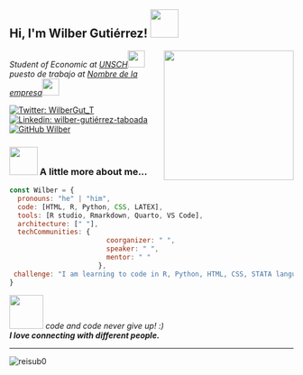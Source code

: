 

<h2> Hi, I'm Wilber Gutiérrez! <img src="https://cdn-icons.flaticon.com/png/512/3001/premium/3001758.png?token=exp=1649006910~hmac=4bb33092439e26664b9e57d91dd9d705" width="50"></h2>

<img align='right' src="https://cdn-icons.flaticon.com/png/512/1144/premium/1144760.png?token=exp=1649011335~hmac=dea01676116b2a1790c242b96d9f1b67" width="230">
<p><em>Student of Economic at <a href="https://www.unsch.edu.pe/">UNSCH</a><img src="https://cdn-icons-png.flaticon.com/512/1344/1344761.png" width="30"></br> puesto de trabajo at <a href="link del sitio web"> Nombre de la empresa</a><img src="https://cdn-icons.flaticon.com/png/512/3150/premium/3150521.png?token=exp=1649007393~hmac=33d35db0d17242a80bb68f649d4ee806" width="30"> 
</em></p>

[![Twitter: WilberGut_T](https://img.shields.io/twitter/follow/WilberGut_T?style=social)](https://twitter.com/WilberGut_T)
[![Linkedin: wilber-gutiérrez-taboada](https://img.shields.io/badge/-Wilber-blue?style=flat-square&logo=Linkedin&logoColor=white&link=https://www.linkedin.com/in/wilber-gutiérrez-taboada/)](https://www.linkedin.com/in/wilber-gutiérrez-taboada/)
[![GitHub Wilber](https://img.shields.io/github/followers/WilberGutierrezT?label=follow&style=social)](https://github.com/WilberGutierrezT)


### <img src="https://cdn-icons-png.flaticon.com/512/7162/7162937.png" width="50"> A little more about me...  

```javascript
const Wilber = {
  pronouns: "he" | "him",
  code: [HTML, R, Python, CSS, LATEX],
  tools: [R studio, Rmarkdown, Quarto, VS Code],
  architecture: [" "],
  techCommunities: {
                        coorganizer: " ",
                        speaker: " ",
                        mentor: " "
                      },
 challenge: "I am learning to code in R, Python, HTML, CSS, STATA languaje"
}
```

<img src="https://cdn-icons-png.flaticon.com/512/1535/1535004.png" width="60"> <em> code and code never give up!</b> :)  
<b>I love connecting with different people.</b></em>

---

<p align="left">
  <img src="https://github-readme-stats.vercel.app/api?username=WilberGutierrezT&show_icons=true" alt="reisub0" /> 

</p>
<p align="left"> </p>

